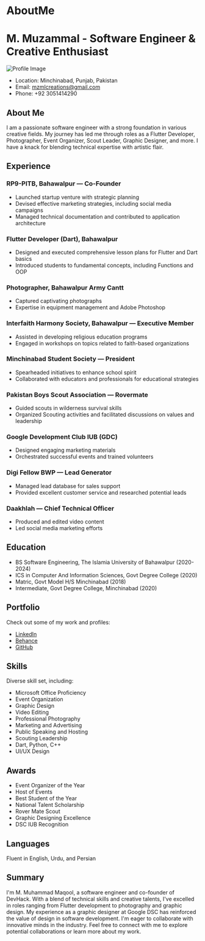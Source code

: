 # AboutMe

# M. Muzammal - Software Engineer & Creative Enthusiast

![Profile Image](https://encrypted-tbn0.gstatic.com/images?q=tbn:ANd9GcQD8rgTA9NZwVXMy9SJtZ256HHm4U3veUyV8wOqMHTPLw&s)

- Location: Minchinabad, Punjab, Pakistan
- Email: mzmlcreations@gmail.com
- Phone: +92 3051414290

## About Me

I am a passionate software engineer with a strong foundation in various creative fields. My journey has led me through roles as a Flutter Developer, Photographer, Event Organizer, Scout Leader, Graphic Designer, and more. I have a knack for blending technical expertise with artistic flair.

## Experience

### RP9-PITB, Bahawalpur — Co-Founder
- Launched startup venture with strategic planning
- Devised effective marketing strategies, including social media campaigns
- Managed technical documentation and contributed to application architecture

### Flutter Developer (Dart), Bahawalpur
- Designed and executed comprehensive lesson plans for Flutter and Dart basics
- Introduced students to fundamental concepts, including Functions and OOP

### Photographer, Bahawalpur Army Cantt
- Captured captivating photographs
- Expertise in equipment management and Adobe Photoshop

### Interfaith Harmony Society, Bahawalpur — Executive Member
- Assisted in developing religious education programs
- Engaged in workshops on topics related to faith-based organizations

### Minchinabad Student Society — President
- Spearheaded initiatives to enhance school spirit
- Collaborated with educators and professionals for educational strategies

### Pakistan Boys Scout Association — Rovermate
- Guided scouts in wilderness survival skills
- Organized Scouting activities and facilitated discussions on values and leadership

### Google Development Club IUB (GDC)
- Designed engaging marketing materials
- Orchestrated successful events and trained volunteers

### Digi Fellow BWP — Lead Generator
- Managed lead database for sales support
- Provided excellent customer service and researched potential leads

### Daakhlah — Chief Technical Officer
- Produced and edited video content
- Led social media marketing efforts

## Education

- BS Software Engineering, The Islamia University of Bahawalpur (2020-2024)
- ICS in Computer And Information Sciences, Govt Degree College (2020)
- Matric, Govt Model H/S Minchinabad (2018)
- Intermediate, Govt Degree College, Minchinabad (2020)

## Portfolio

Check out some of my work and profiles:

- [LinkedIn](https://www.linkedin.com/in/muzammalmaqbool/)
- [Behance](https://www.behance.net/muzammal_maqbool)
- [GitHub](https://github.com/MuzammalMaqbool)

## Skills

Diverse skill set, including:

- Microsoft Office Proficiency
- Event Organization
- Graphic Design
- Video Editing
- Professional Photography
- Marketing and Advertising
- Public Speaking and Hosting
- Scouting Leadership
- Dart, Python, C++
- UI/UX Design

## Awards

- Event Organizer of the Year
- Host of Events
- Best Student of the Year
- National Talent Scholarship
- Rover Mate Scout
- Graphic Designing Excellence
- DSC IUB Recognition

## Languages

Fluent in English, Urdu, and Persian

## Summary

I'm M. Muhammad Maqool, a software engineer and co-founder of DevHack. With a blend of technical skills and creative talents, I've excelled in roles ranging from Flutter development to photography and graphic design. My experience as a graphic designer at Google DSC has reinforced the value of design in software development. I'm eager to collaborate with innovative minds in the industry. Feel free to connect with me to explore potential collaborations or learn more about my work.

